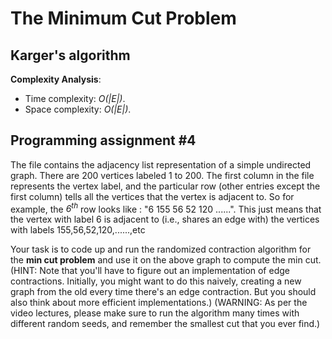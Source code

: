# The Minimum Cut Problem

## Karger's algorithm

__Complexity Analysis__:

* Time complexity: _O(|E|)_.
* Space complexity: _O(|E|)_.

## Programming assignment #4

The file contains the adjacency list representation of a simple undirected graph.
There are 200 vertices labeled 1 to 200. The first column in the file represents
the vertex label, and the particular row (other entries except the first column)
tells all the vertices that the vertex is adjacent to. So for example, the
_6<sup>th</sup>_ row looks like : "6 155 56 52 120 ......". This just means
that the vertex with label 6 is adjacent to (i.e., shares an edge with) the
vertices with labels 155,56,52,120,......,etc

Your task is to code up and run the randomized contraction algorithm for the
__min cut problem__ and use it on the above graph to compute the min cut. (HINT:
Note that you'll have to figure out an implementation of edge contractions.
Initially, you might want to do this naively, creating a new graph from the old
every time there's an edge contraction. But you should also think about more
efficient implementations.) (WARNING: As per the video lectures, please make sure
to run the algorithm many times with different random seeds, and remember the
smallest cut that you ever find.)
